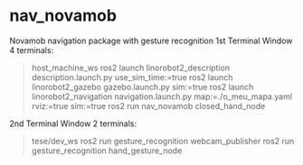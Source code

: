# nav_novamob
Novamob navigation package with gesture recognition
1st Terminal Window 4 terminals:
>host_machine_ws
	ros2 launch linorobot2_description description.launch.py use_sim_time:=true
	ros2 launch linorobot2_gazebo gazebo.launch.py sim:=true
	ros2 launch linorobot2_navigation navigation.launch.py map:=./o_meu_mapa.yaml rviz:=true sim:=true
	ros2 run nav_novamob closed_hand_node
	
2nd Terminal Window 2 terminals:
>tese/dev_ws
	ros2 run gesture_recognition webcam_publisher 
	ros2 run gesture_recognition hand_gesture_node 
